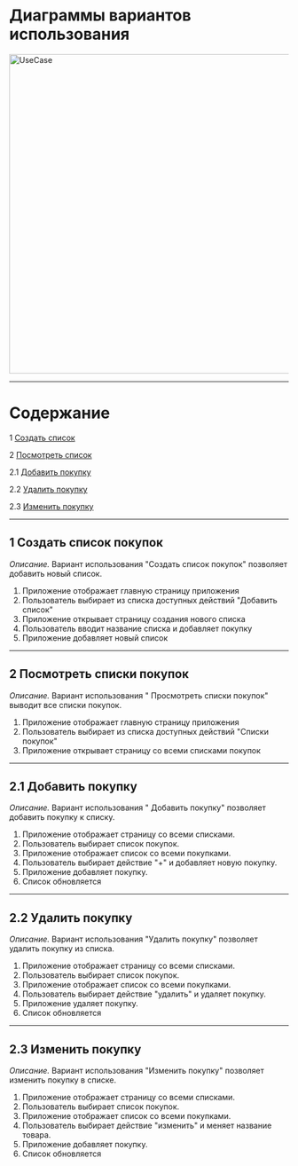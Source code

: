 # Диаграммы вариантов использования
<img width="576" alt="UseCase" src="https://github.com/Polkob/GroceryList/assets/93399289/b4e4baf2-78e1-420f-aab4-83f047bda813">

---

# Содержание
1 [Создать список](https://github.com/Polkob/GroceryList/blob/main/useCase.md#1-%D1%81%D0%BE%D0%B7%D0%B4%D0%B0%D1%82%D1%8C-%D1%81%D0%BF%D0%B8%D1%81%D0%BE%D0%BA-%D0%BF%D0%BE%D0%BA%D1%83%D0%BF%D0%BE%D0%BA)

2 [Посмотреть список](https://github.com/Polkob/GroceryList/blob/main/useCase.md#2-%D0%BF%D0%BE%D1%81%D0%BC%D0%BE%D1%82%D1%80%D0%B5%D1%82%D1%8C-%D1%81%D0%BF%D0%B8%D1%81%D0%BA%D0%B8-%D0%BF%D0%BE%D0%BA%D1%83%D0%BF%D0%BE%D0%BA)

2.1 [Добавить покупку](https://github.com/Polkob/GroceryList/blob/main/useCase.md#21-%D0%B4%D0%BE%D0%B1%D0%B0%D0%B2%D0%B8%D1%82%D1%8C-%D0%BF%D0%BE%D0%BA%D1%83%D0%BF%D0%BA%D1%83)

2.2 [Удалить покупку](https://github.com/Polkob/GroceryList/blob/main/useCase.md#22-%D1%83%D0%B4%D0%B0%D0%BB%D0%B8%D1%82%D1%8C-%D0%BF%D0%BE%D0%BA%D1%83%D0%BF%D0%BA%D1%83)

2.3 [Изменить покупку](https://github.com/Polkob/GroceryList/blob/main/useCase.md#23-%D0%B8%D0%B7%D0%BC%D0%B5%D0%BD%D0%B8%D1%82%D1%8C-%D0%BF%D0%BE%D0%BA%D1%83%D0%BF%D0%BA%D1%83)

---
## 1 Создать список покупок
*Описание.* Вариант использования "Создать список покупок" позволяет добавить новый список.

1. Приложение отображает главную страницу приложения
2. Пользователь выбирает из списка доступных действий "Добавить список"
3. Приложение открывает страницу создания нового списка
4. Пользователь вводит название списка и добавляет покупку
5. Приложение добавляет новый список

---
## 2 Посмотреть списки покупок
*Описание.* Вариант использования " Просмотреть списки покупок" выводит все списки покупок.

1. Приложение отображает главную страницу приложения
2. Пользователь выбирает из списка доступных действий "Списки покупок"
3. Приложение открывает страницу со всеми списками покупок

---
## 2.1 Добавить покупку
*Описание.* Вариант использования " Добавить покупку" позволяет добавить покупку к списку.

1. Приложение отображает страницу со всеми списками.
2. Пользователь выбирает список покупок.
3. Приложение отображает список со всеми покупками.
4. Пользователь выбирает действие "+" и добавляет новую покупку.
5. Приложение добавляет покупку.
6. Список обновляется

---
## 2.2 Удалить покупку
*Описание.* Вариант использования "Удалить покупку" позволяет удалить покупку из списка.

1. Приложение отображает страницу со всеми списками.
2. Пользователь выбирает список покупок.
3. Приложение отображает список со всеми покупками.
4. Пользователь выбирает действие "удалить" и удаляет покупку.
5. Приложение удаляет покупку.
6. Список обновляется

---
## 2.3 Изменить покупку
*Описание.* Вариант использования "Изменить покупку" позволяет изменить покупку в списке.

1. Приложение отображает страницу со всеми списками.
2. Пользователь выбирает список покупок.
3. Приложение отображает список со всеми покупками.
4. Пользователь выбирает действие "изменить" и меняет название товара.
5. Приложение добавляет покупку.
6. Список обновляется
